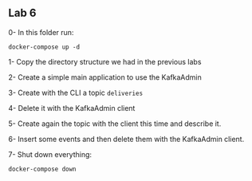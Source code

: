 ## Lab 6

0- In this folder run:

```
docker-compose up -d
```

1- Copy the directory structure we had in the previous labs

2- Create a simple main application to use the KafkaAdmin

3- Create with the CLI a topic `deliveries`

4- Delete it with the KafkaAdmin client

5- Create again the topic with the client this time and describe it.

6- Insert some events and then delete them with the KafkaAdmin client.

7- Shut down everything:

```
docker-compose down
```

